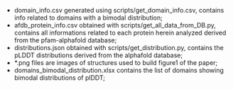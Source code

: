 - domain_info.csv generated using scripts/get_domain_info.csv, contains info related to domains with a bimodal distribution;
- afdb_protein_info.csv obtained with scripts/get_all_data_from_DB.py, contains all informations related to each protein herein analyzed derived from the pfam-alphafold database;
- distributions.json obtained with scripts/get_distribution.py, contains the pLDDT distributions derived from the alphafold database;
- *.png files are images of structures used to build figure1 of the paper;
- domains_bimodal_distribution.xlsx contains the list of domains showing bimodal distributions of plDDT;